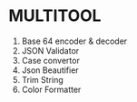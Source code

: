 # MULTITOOL

1. Base 64 encoder & decoder
2. JSON Validator
3. Case convertor
4. Json Beautifier
5. Trim String
6. Color Formatter